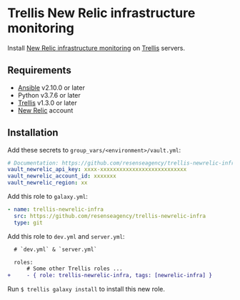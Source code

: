 # Trellis New Relic infrastructure monitoring

Install [New Relic infrastructure monitoring](https://docs.newrelic.com/docs/infrastructure/infrastructure-monitoring/get-started/get-started-infrastructure-monitoring/) on [Trellis](https://github.com/roots/trellis) servers.

## Requirements

- [Ansible](http://docs.ansible.com/ansible/latest/intro_installation.html) v2.10.0 or later
- Python v3.7.6 or later
- [Trellis](https://github.com/roots/trellis) v1.3.0 or later
- [New Relic](https://newrelic.com/) account

## Installation

Add these secrets to `group_vars/<environment>/vault.yml`:

```yaml
# Documentation: https://github.com/resenseagency/trellis-newrelic-infra
vault_newrelic_api_key: xxxx-xxxxxxxxxxxxxxxxxxxxxxxxxxx
vault_newrelic_account_id: xxxxxxx
vault_newrelic_region: xx
```

Add this role to `galaxy.yml`:

```yaml
- name: trellis-newrelic-infra
  src: https://github.com/resenseagency/trellis-newrelic-infra
  type: git
```

Add this role to `dev.yml` and `server.yml`:

```diff
  # `dev.yml` & `server.yml`

  roles:
      # Some other Trellis roles ...
+     - { role: trellis-newrelic-infra, tags: [newrelic-infra] }
```

Run `$ trellis galaxy install` to install this new role.

